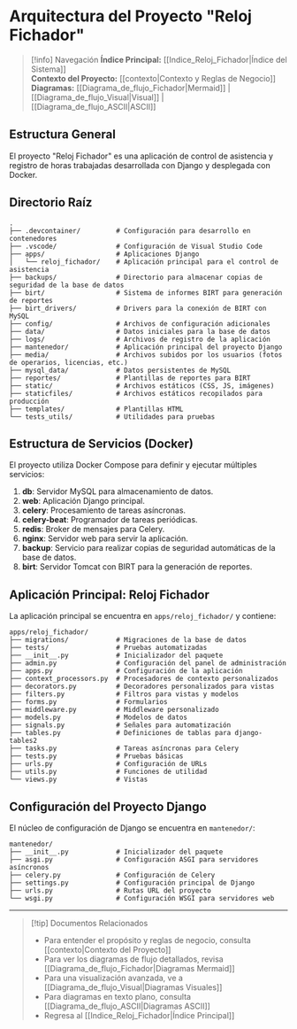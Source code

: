 # Arquitectura del Proyecto "Reloj Fichador"

> [!info] Navegación
> **Índice Principal:** [[Indice_Reloj_Fichador|Índice del Sistema]]  
> **Contexto del Proyecto:** [[contexto|Contexto y Reglas de Negocio]]  
> **Diagramas:** [[Diagrama_de_flujo_Fichador|Mermaid]] | [[Diagrama_de_flujo_Visual|Visual]] | [[Diagrama_de_flujo_ASCII|ASCII]]

## Estructura General

El proyecto "Reloj Fichador" es una aplicación de control de asistencia y registro de horas trabajadas desarrollada con Django y desplegada con Docker.

## Directorio Raíz

```
.
├── .devcontainer/         # Configuración para desarrollo en contenedores
├── .vscode/               # Configuración de Visual Studio Code
├── apps/                  # Aplicaciones Django
│   └── reloj_fichador/    # Aplicación principal para el control de asistencia
├── backups/               # Directorio para almacenar copias de seguridad de la base de datos
├── birt/                  # Sistema de informes BIRT para generación de reportes
├── birt_drivers/          # Drivers para la conexión de BIRT con MySQL
├── config/                # Archivos de configuración adicionales
├── data/                  # Datos iniciales para la base de datos
├── logs/                  # Archivos de registro de la aplicación
├── mantenedor/            # Aplicación principal del proyecto Django
├── media/                 # Archivos subidos por los usuarios (fotos de operarios, licencias, etc.)
├── mysql_data/            # Datos persistentes de MySQL
├── reportes/              # Plantillas de reportes para BIRT
├── static/                # Archivos estáticos (CSS, JS, imágenes)
├── staticfiles/           # Archivos estáticos recopilados para producción
├── templates/             # Plantillas HTML
└── tests_utils/           # Utilidades para pruebas
```

## Estructura de Servicios (Docker)

El proyecto utiliza Docker Compose para definir y ejecutar múltiples servicios:

1. **db**: Servidor MySQL para almacenamiento de datos.
2. **web**: Aplicación Django principal.
3. **celery**: Procesamiento de tareas asíncronas.
4. **celery-beat**: Programador de tareas periódicas.
5. **redis**: Broker de mensajes para Celery.
6. **nginx**: Servidor web para servir la aplicación.
7. **backup**: Servicio para realizar copias de seguridad automáticas de la base de datos.
8. **birt**: Servidor Tomcat con BIRT para la generación de reportes.

## Aplicación Principal: Reloj Fichador

La aplicación principal se encuentra en `apps/reloj_fichador/` y contiene:

```
apps/reloj_fichador/
├── migrations/            # Migraciones de la base de datos
├── tests/                 # Pruebas automatizadas
├── __init__.py            # Inicializador del paquete
├── admin.py               # Configuración del panel de administración
├── apps.py                # Configuración de la aplicación
├── context_processors.py  # Procesadores de contexto personalizados
├── decorators.py          # Decoradores personalizados para vistas
├── filters.py             # Filtros para vistas y modelos
├── forms.py               # Formularios
├── middleware.py          # Middleware personalizado
├── models.py              # Modelos de datos
├── signals.py             # Señales para automatización
├── tables.py              # Definiciones de tablas para django-tables2
├── tasks.py               # Tareas asíncronas para Celery
├── tests.py               # Pruebas básicas
├── urls.py                # Configuración de URLs
├── utils.py               # Funciones de utilidad
└── views.py               # Vistas
```

## Configuración del Proyecto Django

El núcleo de configuración de Django se encuentra en `mantenedor/`:

```
mantenedor/
├── __init__.py            # Inicializador del paquete
├── asgi.py                # Configuración ASGI para servidores asíncronos
├── celery.py              # Configuración de Celery
├── settings.py            # Configuración principal de Django
├── urls.py                # Rutas URL del proyecto
└── wsgi.py                # Configuración WSGI para servidores web
```

---

> [!tip] Documentos Relacionados
> - Para entender el propósito y reglas de negocio, consulta [[contexto|Contexto del Proyecto]]
> - Para ver los diagramas de flujo detallados, revisa [[Diagrama_de_flujo_Fichador|Diagramas Mermaid]]
> - Para una visualización avanzada, ve a [[Diagrama_de_flujo_Visual|Diagramas Visuales]]
> - Para diagramas en texto plano, consulta [[Diagrama_de_flujo_ASCII|Diagramas ASCII]]
> - Regresa al [[Indice_Reloj_Fichador|Índice Principal]] 